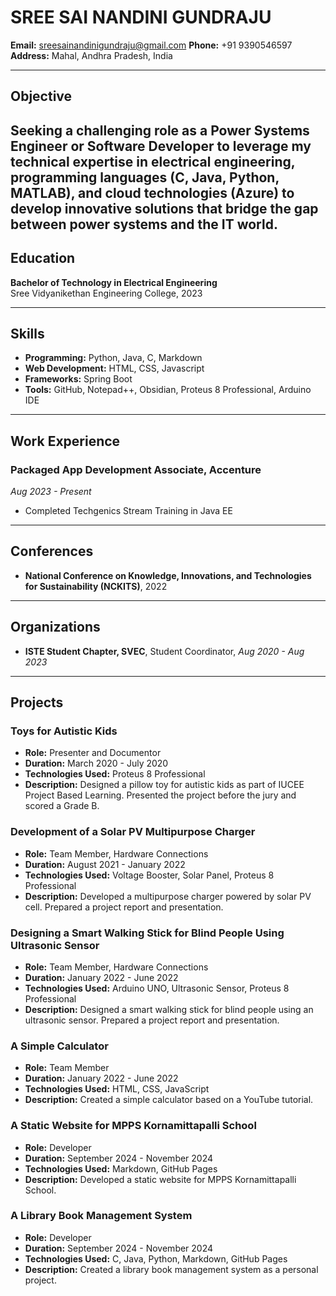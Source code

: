 # SREE SAI NANDINI GUNDRAJU

**Email:** sreesainandinigundraju@gmail.com
**Phone:** +91 9390546597  
**Address:** Mahal, Andhra Pradesh, India

---

## Objective
Seeking a challenging role as a Power Systems Engineer or Software Developer to leverage my technical expertise in electrical engineering, programming languages (C, Java, Python, MATLAB), and cloud technologies (Azure) to develop innovative solutions that bridge the gap between power systems and the IT world.
---

## Education
**Bachelor of Technology in Electrical Engineering**  
Sree Vidyanikethan Engineering College, 2023

---

## Skills
- **Programming:** Python, Java, C, Markdown
- **Web Development:** HTML, CSS, Javascript
- **Frameworks:** Spring Boot
- **Tools:** GitHub, Notepad++, Obsidian, Proteus 8 Professional, Arduino IDE

---

## Work Experience
### Packaged App Development Associate, Accenture
*Aug 2023 - Present*  
- Completed Techgenics Stream Training in Java EE

---

## Conferences
- **National Conference on Knowledge, Innovations, and Technologies for Sustainability (NCKITS)**, 2022

---

## Organizations
- **ISTE Student Chapter, SVEC**, Student Coordinator, *Aug 2020 - Aug 2023*

---

## Projects

### **Toys for Autistic Kids**
* **Role:** Presenter and Documentor
* **Duration:** March 2020 - July 2020
* **Technologies Used:** Proteus 8 Professional
* **Description:** Designed a pillow toy for autistic kids as part of IUCEE Project Based Learning. Presented the project before the jury and scored a Grade B.

### **Development of a Solar PV Multipurpose Charger**
* **Role:** Team Member, Hardware Connections
* **Duration:** August 2021 - January 2022
* **Technologies Used:** Voltage Booster, Solar Panel, Proteus 8 Professional
* **Description:** Developed a multipurpose charger powered by solar PV cell. Prepared a project report and presentation.

### **Designing a Smart Walking Stick for Blind People Using Ultrasonic Sensor**
* **Role:** Team Member, Hardware Connections
* **Duration:** January 2022 - June 2022
* **Technologies Used:** Arduino UNO, Ultrasonic Sensor, Proteus 8 Professional
* **Description:** Designed a smart walking stick for blind people using an ultrasonic sensor. Prepared a project report and presentation.

### **A Simple Calculator**
* **Role:** Team Member
* **Duration:** January 2022 - June 2022
* **Technologies Used:** HTML, CSS, JavaScript
* **Description:** Created a simple calculator based on a YouTube tutorial.

### **A Static Website for MPPS Kornamittapalli School**
* **Role:** Developer
* **Duration:** September 2024 - November 2024
* **Technologies Used:** Markdown, GitHub Pages
* **Description:** Developed a static website for MPPS Kornamittapalli School.

### **A Library Book Management System**
* **Role:** Developer
* **Duration:** September 2024 - November 2024
* **Technologies Used:** C, Java, Python, Markdown, GitHub Pages
* **Description:** Created a library book management system as a personal project.


